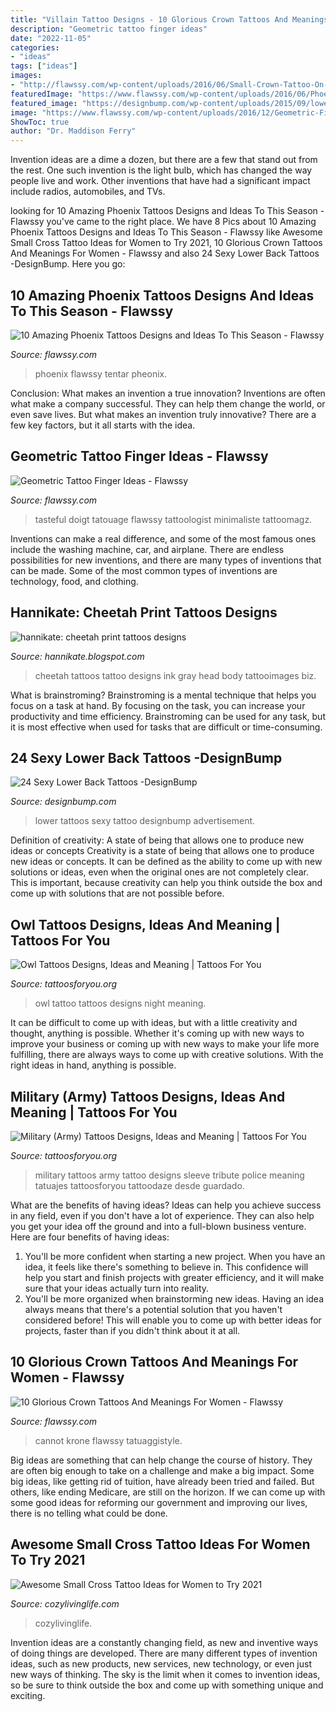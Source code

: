 ```yaml
---
title: "Villain Tattoo Designs - 10 Glorious Crown Tattoos And Meanings For Women"
description: "Geometric tattoo finger ideas"
date: "2022-11-05"
categories:
- "ideas"
tags: ["ideas"]
images:
- "http://flawssy.com/wp-content/uploads/2016/06/Small-Crown-Tattoo-On-Wrist.jpg"
featuredImage: "https://www.flawssy.com/wp-content/uploads/2016/06/Phoenix-Tattoos-On-Women.jpg"
featured_image: "https://designbump.com/wp-content/uploads/2015/09/lower-back-tattoo-ideas.jpg"
image: "https://www.flawssy.com/wp-content/uploads/2016/12/Geometric-Finger-Tattoo.jpg"
ShowToc: true
author: "Dr. Maddison Ferry"
---
```



Invention ideas are a dime a dozen, but there are a few that stand out from the rest. One such invention is the light bulb, which has changed the way people live and work. Other inventions that have had a significant impact include radios, automobiles, and TVs.

	

		
looking for 10 Amazing Phoenix Tattoos Designs and Ideas To This Season - Flawssy you've came to the right place. We have 8 Pics about 10 Amazing Phoenix Tattoos Designs and Ideas To This Season - Flawssy like Awesome Small Cross Tattoo Ideas for Women to Try 2021, 10 Glorious Crown Tattoos And Meanings For Women - Flawssy and also 24 Sexy Lower Back Tattoos -DesignBump. Here you go:
		
    
## 10 Amazing Phoenix Tattoos Designs And Ideas To This Season - Flawssy

<img loading=lazy src="https://www.flawssy.com/wp-content/uploads/2016/06/Phoenix-Tattoos-On-Women.jpg" onerror="this.onerror=null;this.src='https://tse3.mm.bing.net/th?id=OIP.7Xw8f4YiTDmFhI_62vY4ogHaJ4&amp;pid=15.1';" alt="10 Amazing Phoenix Tattoos Designs and Ideas To This Season - Flawssy">

_Source: flawssy.com_

>phoenix flawssy tentar pheonix. 

	

Conclusion: What makes an invention a true innovation?
Inventions are often what make a company successful. They can help them change the world, or even save lives. But what makes an invention truly innovative? There are a few key factors, but it all starts with the idea.

    
## Geometric Tattoo Finger Ideas - Flawssy

<img loading=lazy src="https://www.flawssy.com/wp-content/uploads/2016/12/Geometric-Finger-Tattoo.jpg" onerror="this.onerror=null;this.src='https://tse1.mm.bing.net/th?id=OIP.4sGsItA1BLDs9Of2lPiGewHaLF&amp;pid=15.1';" alt="Geometric Tattoo Finger Ideas - Flawssy">

_Source: flawssy.com_

>tasteful doigt tatouage flawssy tattoologist minimaliste tattoomagz. 

	

Inventions can make a real difference, and some of the most famous ones include the washing machine, car, and airplane. There are endless possibilities for new inventions, and there are many types of inventions that can be made. Some of the most common types of inventions are technology, food, and clothing.

    
## Hannikate: Cheetah Print Tattoos Designs

<img loading=lazy src="http://2.bp.blogspot.com/-EmBlupKDQQA/TyS-2T1BrLI/AAAAAAAABAY/MG_4fMfqmv0/s1600/cheetah-tattoos-for-girls.jpg" onerror="this.onerror=null;this.src='https://tse4.mm.bing.net/th?id=OIP.ptu3qRPoG78zUtZ1TvgeBAHaJ3&amp;pid=15.1';" alt="hannikate: cheetah print tattoos designs">

_Source: hannikate.blogspot.com_

>cheetah tattoos tattoo designs ink gray head body tattooimages biz. 

	

What is brainstroming? Brainstroming is a mental technique that helps you focus on a task at hand. By focusing on the task, you can increase your productivity and time efficiency. Brainstroming can be used for any task, but it is most effective when used for tasks that are difficult or time-consuming.

    
## 24 Sexy Lower Back Tattoos -DesignBump

<img loading=lazy src="https://designbump.com/wp-content/uploads/2015/09/lower-back-tattoo-ideas.jpg" onerror="this.onerror=null;this.src='https://tse3.mm.bing.net/th?id=OIP.4jlWAf19sPqyORD1iFpacAHaJ5&amp;pid=15.1';" alt="24 Sexy Lower Back Tattoos -DesignBump">

_Source: designbump.com_

>lower tattoos sexy tattoo designbump advertisement. 

	

Definition of creativity: A state of being that allows one to produce new ideas or concepts
Creativity is a state of being that allows one to produce new ideas or concepts. It can be defined as the ability to come up with new solutions or ideas, even when the original ones are not completely clear. This is important, because creativity can help you think outside the box and come up with solutions that are not possible before.

    
## Owl Tattoos Designs, Ideas And Meaning | Tattoos For You

<img loading=lazy src="http://www.tattoosforyou.org/wp-content/uploads/2013/09/Night-Owl-Tattoo.jpg" onerror="this.onerror=null;this.src='https://tse4.mm.bing.net/th?id=OIP.poZijkP7AjmqZBAlZs8leAHaJ4&amp;pid=15.1';" alt="Owl Tattoos Designs, Ideas and Meaning | Tattoos For You">

_Source: tattoosforyou.org_

>owl tattoo tattoos designs night meaning. 

	

It can be difficult to come up with ideas, but with a little creativity and thought, anything is possible. Whether it's coming up with new ways to improve your business or coming up with new ways to make your life more fulfilling, there are always ways to come up with creative solutions. With the right ideas in hand, anything is possible.

    
## Military (Army) Tattoos Designs, Ideas And Meaning | Tattoos For You

<img loading=lazy src="http://www.tattoosforyou.org/wp-content/uploads/2013/10/Military-Tribute-Tattoos-768x1024.jpg" onerror="this.onerror=null;this.src='https://tse2.mm.bing.net/th?id=OIP.PStC_xY8mbZExjSWOG4i4gHaJ4&amp;pid=15.1';" alt="Military (Army) Tattoos Designs, Ideas and Meaning | Tattoos For You">

_Source: tattoosforyou.org_

>military tattoos army tattoo designs sleeve tribute police meaning tatuajes tattoosforyou tattoodaze desde guardado. 

	

What are the benefits of having ideas?
Ideas can help you achieve success in any field, even if you don't have a lot of experience. They can also help you get your idea off the ground and into a full-blown business venture. Here are four benefits of having ideas: 
1. You'll be more confident when starting a new project. When you have an idea, it feels like there's something to believe in. This confidence will help you start and finish projects with greater efficiency, and it will make sure that your ideas actually turn into reality. 
2. You'll be more organized when brainstorming new ideas. Having an idea always means that there's a potential solution that you haven't considered before! This will enable you to come up with better ideas for projects, faster than if you didn't think about it at all. 

    
## 10 Glorious Crown Tattoos And Meanings For Women - Flawssy

<img loading=lazy src="http://flawssy.com/wp-content/uploads/2016/06/Small-Crown-Tattoo-On-Wrist.jpg" onerror="this.onerror=null;this.src='https://tse3.mm.bing.net/th?id=OIP.dkFSXtDKJMSGlTCvoTDk7AHaJ4&amp;pid=15.1';" alt="10 Glorious Crown Tattoos And Meanings For Women - Flawssy">

_Source: flawssy.com_

>cannot krone flawssy tatuaggistyle. 

	

Big ideas are something that can help change the course of history. They are often big enough to take on a challenge and make a big impact. Some big ideas, like getting rid of tuition, have already been tried and failed. But others, like ending Medicare, are still on the horizon. If we can come up with some good ideas for reforming our government and improving our lives, there is no telling what could be done.

    
## Awesome Small Cross Tattoo Ideas For Women To Try 2021

<img loading=lazy src="https://cozylivinglife.com/wp-content/uploads/2021/06/12-2-683x1024.jpg" onerror="this.onerror=null;this.src='https://tse3.mm.bing.net/th?id=OIP.HYp0JURUXOsagQytpHmnCwHaLG&amp;pid=15.1';" alt="Awesome Small Cross Tattoo Ideas for Women to Try 2021">

_Source: cozylivinglife.com_

>cozylivinglife. 

	

Invention ideas are a constantly changing field, as new and inventive ways of doing things are developed. There are many different types of invention ideas, such as new products, new services, new technology, or even just new ways of thinking. The sky is the limit when it comes to invention ideas, so be sure to think outside the box and come up with something unique and exciting.

